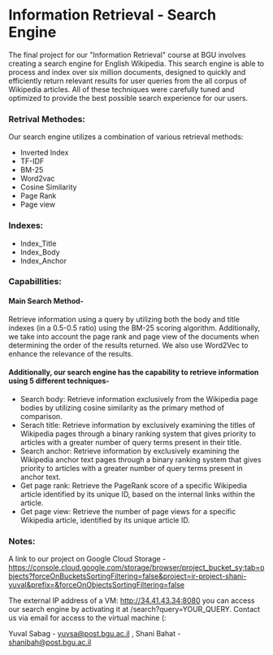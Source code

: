 # Information Retrieval - Search Engine
The final project for our "Information Retrieval" course at BGU involves creating a search engine for English Wikipedia. This search engine is able to process and index over six million documents, designed to quickly and efficiently return relevant results for user queries from the all corpus of Wikipedia articles. All of these techniques were carefully tuned and optimized to provide the best possible search experience for our users.

### Retrival Methodes:
Our search engine utilizes a combination of various retrieval methods:
- Inverted Index
- TF-IDF
- BM-25
- Word2vac
- Cosine Similarity
- Page Rank
- Page view

### Indexes:
- Index_Title
- Index_Body
- Index_Anchor

### Capabillities:
#### Main Search Method-
Retrieve information using a query by utilizing both the body and title indexes (in a 0.5-0.5 ratio) using the BM-25 scoring algorithm. Additionally, we take into account the page rank and page view of the documents when determining the order of the results returned. We also use  Word2Vec to enhance the relevance of the results.

#### Additionally, our search engine has the capability to retrieve information using 5 different techniques- 

- Search body: Retrieve information exclusively from the Wikipedia page bodies by utilizing cosine similarity as the primary method of comparison.
- Serach title: Retrieve information by exclusively examining the titles of Wikipedia pages through a binary ranking system that gives priority to articles with a greater number of query terms present in their title.
- Search anchor: Retrieve information by exclusively examining the Wikipedia anchor text pages through a binary ranking system that gives priority to articles with a greater number of query terms present in anchor text.
- Get page rank: Retrieve the PageRank score of a specific Wikipedia article identified by its unique ID, based on the internal links within the article.
- Get page view: Retrieve the number of page views for a specific Wikipedia article, identified by its unique article ID.

### Notes:
A link to our project on Google Cloud Storage - https://console.cloud.google.com/storage/browser/project_bucket_sy;tab=objects?forceOnBucketsSortingFiltering=false&project=ir-project-shani-yuval&prefix=&forceOnObjectsSortingFiltering=false

The external IP address of a VM: http://34.41.43.34:8080 you can access our search engine by activating it at /search?query=YOUR_QUERY. 
Contact us via email for access to the virtual machine (:

Yuval Sabag - yuvsa@post.bgu.ac.il , Shani Bahat - shanibah@post.bgu.ac.il
